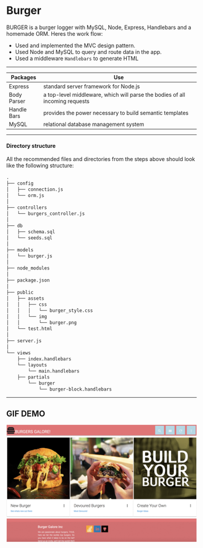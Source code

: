 # Burger

BURGER is a burger logger with MySQL, Node, Express, Handlebars and a homemade ORM.  Heres the work flow:
  
* Used and implemented the MVC design pattern.
* Used Node and MySQL to query and route data in the app.
* Used a middleware ```Handlebars``` to generate HTML

---


Packages   |  Use
------------- | -------------
Express  |  standard server framework for Node.js
Body Parser  | a top-level middleware, which will parse the bodies of all incoming requests
Handle Bars| provides the power necessary to build semantic templates
MySQL  |relational database management system 

---

#### Directory structure

All the recommended files and directories from the steps above should look like the following structure:

```
.
├── config
│   ├── connection.js
│   └── orm.js
│ 
├── controllers
│   └── burgers_controller.js
│
├── db
│   ├── schema.sql
│   └── seeds.sql
│
├── models
│   └── burger.js
│ 
├── node_modules
│ 
├── package.json
│
├── public
│   ├── assets
│   │   ├── css
│   │   │   └── burger_style.css
│   │   └── img
│   │       └── burger.png
│   └── test.html
│
├── server.js
│
└── views
    ├── index.handlebars
    └── layouts
        └── main.handlebars
    ├── partials
        └── burger
            └── burger-block.handlebars
```

- - -

## GIF DEMO

![First Display](https://raw.githubusercontent.com/IamGiel/burger/master/views/images/burgers_galore.gif)




